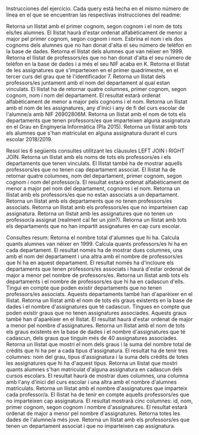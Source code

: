 Instrucciones del ejercicio. Cada query está hecha en el mismo número de línea en el que se encuentran las respectivas instrucciones del readme:

Retorna un llistat amb el primer cognom, segon cognom i el nom de tots els/les alumnes. El llistat haurà d'estar ordenat alfabèticament de menor a major pel primer cognom, segon cognom i nom.
Esbrina el nom i els dos cognoms dels alumnes que no han donat d'alta el seu número de telèfon en la base de dades.
Retorna el llistat dels alumnes que van néixer en 1999.
Retorna el llistat de professors/es que no han donat d'alta el seu número de telèfon en la base de dades i a més el seu NIF acaba en K.
Retorna el llistat de les assignatures que s'imparteixen en el primer quadrimestre, en el tercer curs del grau que té l'identificador 7.
Retorna un llistat dels professors/es juntament amb el nom del departament al qual estan vinculats. El llistat ha de retornar quatre columnes, primer cognom, segon cognom, nom i nom del departament. El resultat estarà ordenat alfabèticament de menor a major pels cognoms i el nom.
Retorna un llistat amb el nom de les assignatures, any d'inici i any de fi del curs escolar de l'alumne/a amb NIF 26902806M.
Retorna un llistat amb el nom de tots els departaments que tenen professors/es que imparteixen alguna assignatura en el Grau en Enginyeria Informàtica (Pla 2015).
Retorna un llistat amb tots els alumnes que s'han matriculat en alguna assignatura durant el curs escolar 2018/2019.

Resol les 6 següents consultes utilitzant les clàusules LEFT JOIN i RIGHT JOIN.
Retorna un llistat amb els noms de tots els professors/es i els departaments que tenen vinculats. El llistat també ha de mostrar aquells professors/es que no tenen cap departament associat. El llistat ha de retornar quatre columnes, nom del departament, primer cognom, segon cognom i nom del professor/a. El resultat estarà ordenat alfabèticament de menor a major pel nom del departament, cognoms i el nom.
Retorna un llistat amb els professors/es que no estan associats a un departament.
Retorna un llistat amb els departaments que no tenen professors/es associats.
Retorna un llistat amb els professors/es que no imparteixen cap assignatura.
Retorna un llistat amb les assignatures que no tenen un professor/a assignat (realment cal fer un join?).
Retorna un llistat amb tots els departaments que no han impartit assignatures en cap curs escolar.

Consultes resum:
Retorna el nombre total d'alumnes que hi ha.
Calcula quants alumnes van néixer en 1999.
Calcula quants professors/es hi ha en cada departament. El resultat només ha de mostrar dues columnes, una amb el nom del departament i una altra amb el nombre de professors/es que hi ha en aquest departament. El resultat només ha d'incloure els departaments que tenen professors/es associats i haurà d'estar ordenat de major a menor pel nombre de professors/es.
Retorna un llistat amb tots els departaments i el nombre de professors/es que hi ha en cadascun d'ells. Tingui en compte que poden existir departaments que no tenen professors/es associats. Aquests departaments també han d'aparèixer en el llistat.
Retorna un llistat amb el nom de tots els graus existents en la base de dades i el nombre d'assignatures que té cadascun. Tingues en compte que poden existir graus que no tenen assignatures associades. Aquests graus també han d'aparèixer en el llistat. El resultat haurà d'estar ordenat de major a menor pel nombre d'assignatures.
Retorna un llistat amb el nom de tots els graus existents en la base de dades i el nombre d'assignatures que té cadascun, dels graus que tinguin més de 40 assignatures associades.
Retorna un llistat que mostri el nom dels graus i la suma del nombre total de crèdits que hi ha per a cada tipus d'assignatura. El resultat ha de tenir tres columnes: nom del grau, tipus d'assignatura i la suma dels crèdits de totes les assignatures que hi ha d'aquest tipus.
Retorna un llistat que mostri quants alumnes s'han matriculat d'alguna assignatura en cadascun dels cursos escolars. El resultat haurà de mostrar dues columnes, una columna amb l'any d'inici del curs escolar i una altra amb el nombre d'alumnes matriculats.
Retorna un llistat amb el nombre d'assignatures que imparteix cada professor/a. El llistat ha de tenir en compte aquells professors/es que no imparteixen cap assignatura. El resultat mostrarà cinc columnes: id, nom, primer cognom, segon cognom i nombre d'assignatures. El resultat estarà ordenat de major a menor pel nombre d'assignatures.
Retorna totes les dades de l'alumne/a més jove.
Retorna un llistat amb els professors/es que tenen un departament associat i que no imparteixen cap assignatura.